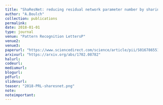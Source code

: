 ```yaml
---
title: "ShaResNet: reducing residual network parameter number by sharing weights"
author: "A.Boulch"
collection: publications
permalink:
date: 2018-01-01
type: journal
venue: "Pattern Recognition LettersP"
venue2: 
venue3:
paperurl: "https://www.sciencedirect.com/science/article/pii/S0167865518300060"
arxivurl: "https://arxiv.org/abs/1702.08782"
halurl: 
codeurl: 
mediumurl: 
blogurl: 
pdfurl: 
slidesurl: 
teaser: "2018-PRL-sharesnet.png"
note:
noteimportant: 
---									
```


								
